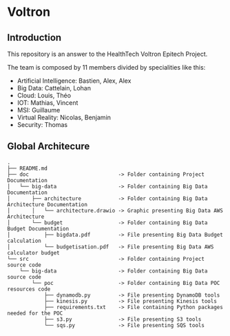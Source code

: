 # Voltron

## Introduction

This repository is an answer to the HealthTech Voltron Epitech Project.

The team is composed by 11 members divided by specialities like this:

- Artificial Intelligence: Bastien, Alex, Alex
- Big Data: Cattelain, Lohan
- Cloud: Louis, Théo
- IOT: Mathias, Vincent
- MSI: Guillaume
- Virtual Reality: Nicolas, Benjamin
- Security: Thomas

## Global Architecure


```text
.
├── README.md
├── doc                             -> Folder containing Project Documentation
│   └── big-data                    -> Folder containing Big Data Documentation
│       ├── architecture            -> Folder containing Big Data Architecture Documentation
│       │   └── architecture.drawio -> Graphic presenting Big Data AWS Architecture
│       └── budget                  -> Folder containing Big Data Budget Documentation
│           ├── bigdata.pdf         -> File presenting Big Data Budget calculation 
│           └── budgetisation.pdf   -> File presenting Big Data AWS calculator budget
└── src                             -> Folder containing Project source code
    └── big-data                    -> Folder containing Big Data source code
        └── poc                     -> Folder containing Big Data POC resources code
            ├── dynamodb.py         -> File presenting DynamoDB tools
            ├── kinesis.py          -> File presenting Kinesis tools
            ├── requirements.txt    -> File containing Python packages needed for the POC
            ├── s3.py               -> File presenting S3 tools
            └── sqs.py              -> File presenting SQS tools
```


